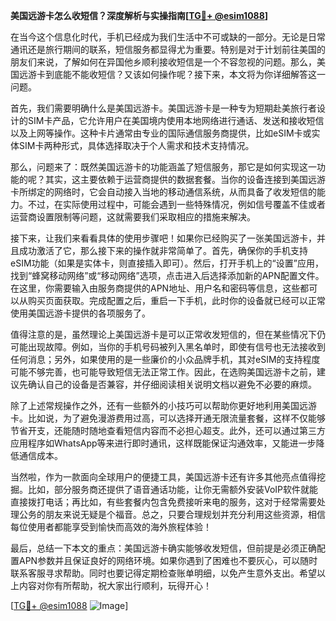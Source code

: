 **美国远游卡怎么收短信？深度解析与实操指南[[TG💪+ @esim1088](https://t.me/s/esim1088)]**

在当今这个信息化时代，手机已经成为我们生活中不可或缺的一部分。无论是日常通讯还是旅行期间的联系，短信服务都显得尤为重要。特别是对于计划前往美国的朋友们来说，了解如何在异国他乡顺利接收短信是一个不容忽视的问题。那么，美国远游卡到底能不能收短信？又该如何操作呢？接下来，本文将为你详细解答这一问题。

首先，我们需要明确什么是美国远游卡。美国远游卡是一种专为短期赴美旅行者设计的SIM卡产品，它允许用户在美国境内使用本地网络进行通话、发送和接收短信以及上网等操作。这种卡片通常由专业的国际通信服务商提供，比如eSIM卡或实体SIM卡两种形式，具体选择取决于个人需求和技术支持情况。

那么，问题来了：既然美国远游卡的功能涵盖了短信服务，那它是如何实现这一功能的呢？其实，这主要依赖于运营商提供的数据套餐。当你的设备连接到美国远游卡所绑定的网络时，它会自动接入当地的移动通信系统，从而具备了收发短信的能力。不过，在实际使用过程中，可能会遇到一些特殊情况，例如信号覆盖不佳或者运营商设置限制等问题，这就需要我们采取相应的措施来解决。

接下来，让我们来看看具体的使用步骤吧！如果你已经购买了一张美国远游卡，并且成功激活了它，那么接下来的操作就非常简单了。首先，确保你的手机支持eSIM功能（如果是实体卡，则直接插入即可）。然后，打开手机上的“设置”应用，找到“蜂窝移动网络”或“移动网络”选项，点击进入后选择添加新的APN配置文件。在这里，你需要输入由服务商提供的APN地址、用户名和密码等信息，这些都可以从购买页面获取。完成配置之后，重启一下手机，此时你的设备就已经可以正常使用美国远游卡提供的各项服务了。

值得注意的是，虽然理论上美国远游卡是可以正常收发短信的，但在某些情况下仍可能出现故障。例如，当你的手机号码被列入黑名单时，即使有信号也无法接收到任何消息；另外，如果使用的是一些廉价的小众品牌手机，其对eSIM的支持程度可能不够完善，也可能导致短信无法正常工作。因此，在选购美国远游卡之前，建议先确认自己的设备是否兼容，并仔细阅读相关说明文档以避免不必要的麻烦。

除了上述常规操作之外，还有一些额外的小技巧可以帮助你更好地利用美国远游卡。比如说，为了避免漫游费用过高，可以选择开通无限流量套餐，这样不仅能够节省开支，还能随时随地查看短信内容而不必担心超支。此外，还可以通过第三方应用程序如WhatsApp等来进行即时通讯，这样既能保证沟通效率，又能进一步降低通信成本。

当然啦，作为一款面向全球用户的便捷工具，美国远游卡还有许多其他亮点值得挖掘。比如，部分服务商还提供了语音通话功能，让你无需额外安装VoIP软件就能直接拨打电话；再比如，有些套餐内包含免费接听来电的服务，这对于经常需要处理公务的朋友来说无疑是个福音。总之，只要合理规划并充分利用这些资源，相信每位使用者都能享受到愉快而高效的海外旅程体验！

最后，总结一下本文的重点：美国远游卡确实能够收发短信，但前提是必须正确配置APN参数并且保证良好的网络环境。如果你遇到了困难也不要灰心，可以随时联系客服寻求帮助。同时也要记得定期检查账单明细，以免产生意外支出。希望以上内容对你有所帮助，祝大家出行顺利，玩得开心！

[[TG💪+ @esim1088](https://t.me/s/esim1088) ![Image](https://i.postimg.cc/4NQfJmqS/Snipaste-2025-05-13-00-14-12.png)]
